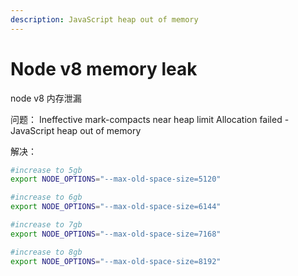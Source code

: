```yaml
---
description: JavaScript heap out of memory
---
```


# Node v8 memory leak

node v8 内存泄漏

问题： Ineffective mark-compacts near heap limit Allocation failed - JavaScript heap out of memory

解决：

```bash
#increase to 5gb
export NODE_OPTIONS="--max-old-space-size=5120" 

#increase to 6gb
export NODE_OPTIONS="--max-old-space-size=6144" 

#increase to 7gb
export NODE_OPTIONS="--max-old-space-size=7168" 

#increase to 8gb
export NODE_OPTIONS="--max-old-space-size=8192" 
```

